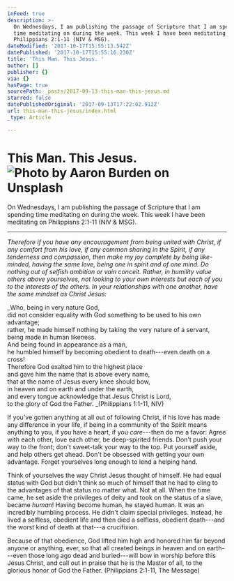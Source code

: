 ```yaml
---
inFeed: true
description: >-
  On Wednesdays, I am publishing the passage of Scripture that I am spending
  time meditating on during the week. This week I have been meditating on
  Philippians 2:1-11 (NIV & MSG). 
dateModified: '2017-10-17T15:55:13.542Z'
datePublished: '2017-10-17T15:55:16.230Z'
title: 'This Man. This Jesus. '
author: []
publisher: {}
via: {}
hasPage: true
sourcePath: _posts/2017-09-13-this-man-this-jesus.md
starred: false
datePublishedOriginal: '2017-09-13T17:22:02.912Z'
url: this-man-this-jesus/index.html
_type: Article

---
```

# This Man. This Jesus. ![Photo by Aaron Burden on Unsplash](https://the-grid-user-content.s3-us-west-2.amazonaws.com/8ae72257-21db-4a43-9779-a6e5a2a35ab6.jpg)

On Wednesdays, I am publishing the passage of Scripture that I am spending time meditating on during the week. This week I have been meditating on Philippians 2:1-11 (NIV & MSG). 

---

_Therefore if you have any encouragement from being united with Christ, if any comfort from his love, if any common sharing in the Spirit, if any tenderness and compassion, then make my joy complete by being like-minded, having the same love, being one in spirit and of one mind. Do nothing out of selfish ambition or vain conceit. Rather, in humility value others above yourselves, not looking to your own interests but each of you to the interests of the others. In your relationships with one another, have the same mindset as Christ Jesus:_

_Who, being in very nature God,   
did not consider equality with God something to be used to his own advantage;   
rather, he made himself nothing by taking the very nature of a servant,  
being made in human likeness.  
And being found in appearance as a man,  
he humbled himself by becoming obedient to death---even death on a cross!  
Therefore God exalted him to the highest place  
and gave him the name that is above every name,  
that at the name of Jesus every knee should bow,  
in heaven and on earth and under the earth,  
and every tongue acknowledge that Jesus Christ is Lord,  
to the glory of God the Father. _(Philippians 1:1-11, NIV)

If you've gotten anything at all out of following Christ, if his love has made any difference in your life, if being in a community of the Spirit means anything to you, if you have a heart, if you _care_---then do me a favor: Agree with each other, love each other, be deep-spirited friends. Don't push your way to the front; don't sweet-talk your way to the top. Put yourself aside, and help others get ahead. Don't be obsessed with getting your own advantage. Forget yourselves long enough to lend a helping hand.

Think of yourselves the way Christ Jesus thought of himself. He had equal status with God but didn't think so much of himself that he had to cling to the advantages of that status no matter what. Not at all. When the time came, he set aside the privileges of deity and took on the status of a slave, became _human_! Having become human, he stayed human. It was an incredibly humbling process. He didn't claim special privileges. Instead, he lived a selfless, obedient life and then died a selfless, obedient death---and the worst kind of death at that---a crucifixion.

Because of that obedience, God lifted him high and honored him far beyond anyone or anything, ever, so that all created beings in heaven and on earth---even those long ago dead and buried---will bow in worship before this Jesus Christ, and call out in praise that he is the Master of all, to the glorious honor of God the Father. (Philippians 2:1-11, The Message)